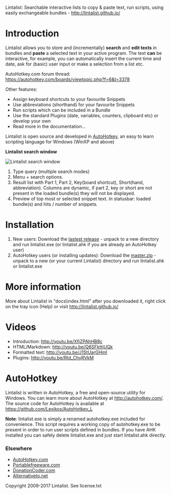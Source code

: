 ﻿Lintalist: Searchable interactive lists to copy & paste text, run scripts, using easily exchangeable bundles - http://lintalist.github.io/

# Introduction

Lintalist allows you to store and (incrementally) **search** and **edit texts**
in bundles and **paste** a selected text in your active program. The text **can**
be interactive, for example, you can automatically insert the current time and
date, ask for (basic) user input or make a selection from a list etc. 

AutoHotkey.com forum thread: https://autohotkey.com/boards/viewtopic.php?f=6&t=3378

Other features:

* Assign keyboard shortcuts to your favourite Snippets
* Use abbreviations (shorthand) for your favourite Snippets
* Run scripts which can be included in a Bundle
* Use the standard Plugins (date, variables, counters, clipboard etc) or develop your own
* Read more in the documentation...

Lintalist is open source and developed in [AutoHotkey](https://autohotkey.com/),
an easy to learn scripting language for Windows (WinXP and above)

__Lintalist search window__

![Lintalist search window](https://raw.github.com/lintalist/lintalist/master/docs/img/lintalist-search.png)

1. Type query (multiple search modes)
2. Menu + search options.
3. Result list with Part 1, Part 2, Key(board shortcut), Short(hand, abbreviation). Columns are dynamic, if part 2, key or short are not present in the loaded bundle(s) they will not be displayed.
4. Preview of top most or selected snippet text. In statusbar: loaded bundle(s) and hits / number of snippets.

# Installation

1. New users: Download the [lastest release](https://github.com/lintalist/lintalist/releases) - unpack to a new directory and run lintalist.exe (or lintalist.ahk if you are already an AutoHotkey user)
2. AutoHotkey users (or installing updates): Download the [master.zip](https://github.com/lintalist/lintalist/archive/master.zip) - unpack to a new (or your current Lintalist) directory and run lintalist.ahk or lintalist.exe

# More information

More about Lintalist in "docs\index.html" after you downloaded it, right click on the tray icon (Help) or
visit <http://lintalist.github.io/>

# Videos

* Introduction: <http://youtu.be/XfjZPAhHB8c>
* HTML/Markdown: <http://youtu.be/Q6SFkttjUQk>
* Formatted text: <http://youtu.be/J1StUarGHmI>
* Plugins: <http://youtu.be/Rtd_ChyRVkM>

# AutoHotkey

Lintalist is written in AutoHotkey, a free and open-source utility for Windows. You can 
learn more about AutoHotkey at <http://autohotkey.com/>. The source code for AutoHotkey 
is available at <https://github.com/Lexikos/AutoHotkey_L>

**Note**: lintalist.exe is simply a renamed autohotkey.exe included for convenience.
This script requires a working copy of autohotkey.exe to be present in order to run
user scripts defined in bundles. If you have AHK installed you can safely delete
lintalist.exe and just start lintalist.ahk directly.

### Elsewhere

* [AutoHotkey.com](https://autohotkey.com/boards/viewtopic.php?f=6&t=3378)
* [Portablefreeware.com](http://www.portablefreeware.com/index.php?id=2686)
* [DonationCoder.com](http://www.donationcoder.com/forum/index.php?topic=41475)
* [Alternativeto.net](http://alternativeto.net/software/lintalist/)


Copyright 2009-2017 Lintalist. See license.txt